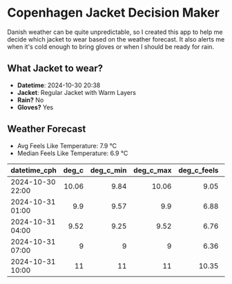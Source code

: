 
# Copenhagen Jacket Decision Maker

Danish weather can be quite unpredictable, so I created this app to help me decide which jacket to wear based on the weather forecast. 
It also alerts me when it's cold enough to bring gloves or when I should be ready for rain.

## What Jacket to wear?

- **Datetime**: 2024-10-30 20:38
- **Jacket**: Regular Jacket with Warm Layers
- **Rain?** No
- **Gloves?** Yes

## Weather Forecast
- Avg Feels Like Temperature: 7.9 °C
- Median Feels Like Temperature: 6.9 °C

| datetime_cph     |   deg_c |   deg_c_min |   deg_c_max |   deg_c_feels | weather   | wind   | rain   |
|:-----------------|--------:|------------:|------------:|--------------:|:----------|:-------|:-------|
| 2024-10-30 22:00 |   10.06 |        9.84 |       10.06 |          9.05 | Clouds    | High   | None   |
| 2024-10-31 01:00 |    9.9  |        9.57 |        9.9  |          6.88 | Clouds    | High   | None   |
| 2024-10-31 04:00 |    9.52 |        9.25 |        9.52 |          6.76 | Clouds    | High   | None   |
| 2024-10-31 07:00 |    9    |        9    |        9    |          6.36 | Clouds    | Low    | None   |
| 2024-10-31 10:00 |   11    |       11    |       11    |         10.35 | Clouds    | High   | None   |
        